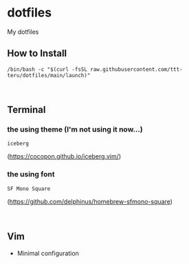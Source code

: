 # dotfiles
My dotfiles


## How to Install
    /bin/bash -c "$(curl -fsSL raw.githubusercontent.com/ttt-teru/dotfiles/main/launch)"

<br>

## Terminal
### the using theme (I'm not using it now...)
    iceberg
(https://cocopon.github.io/iceberg.vim/)
### the using font
    SF Mono Square
(https://github.com/delphinus/homebrew-sfmono-square)

<br>

## Vim
- Minimal configuration

<br>

<!--
## NeoVim

### coc extensions
##### List
- coc-clangd
- coc-cmake
- coc-css
- coc-docker
- coc-go
- coc-html
- coc-json
- coc-python
- coc-rust-analyzer
- coc-sh
- coc-snippets
- coc-tsserver
- coc-xml
-->
